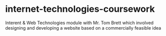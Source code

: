 internet-technologies-coursework
================================
Interent & Web Technologies module with Mr. Tom Brett which involved designing and developing a website based on a commercially feasible idea
